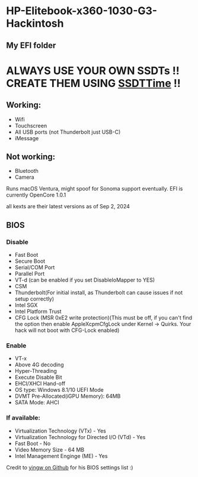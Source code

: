 # HP-Elitebook-x360-1030-G3-Hackintosh
## My EFI folder

# ALWAYS USE YOUR OWN SSDTs !! CREATE THEM USING [SSDTTime](https://github.com/corpnewt/SSDTTime) !!

## Working:
- Wifi
- Touchscreen
- All USB ports (not Thunderbolt just USB-C)
- iMessage

## Not working:
- Bluetooth
- Camera

Runs macOS Ventura, might spoof for Sonoma support eventually.
EFI is currently OpenCore 1.0.1

all kexts are their latest versions as of Sep 2, 2024


## BIOS

### Disable

- Fast Boot
- Secure Boot
- Serial/COM Port
- Parallel Port
- VT-d (can be enabled if you set DisableIoMapper to YES)
- CSM
- Thunderbolt(For initial install, as Thunderbolt can cause issues if not setup correctly)
- Intel SGX
- Intel Platform Trust
- CFG Lock (MSR 0xE2 write protection)(This must be off, if you can't find the option then enable AppleXcpmCfgLock under Kernel -> Quirks. Your hack will not boot with CFG-Lock enabled)

### Enable

- VT-x
- Above 4G decoding
- Hyper-Threading
- Execute Disable Bit
- EHCI/XHCI Hand-off
- OS type: Windows 8.1/10 UEFI Mode
- DVMT Pre-Allocated(iGPU Memory): 64MB
- SATA Mode: AHCI

### If available:
- Virtualization Technology (VTx) - Yes
- Virtualization Technology for Directed I/O (VTd) - Yes
- Fast Boot - No
- Video Memory Size - 64 MB
- Intel Management Enginge (ME) - Yes


Credit to [yingw on Github](https://github.com/yingw/HP-Elitebook-X360-1030-G3-Hackintosh/) for his BIOS settings list :)
